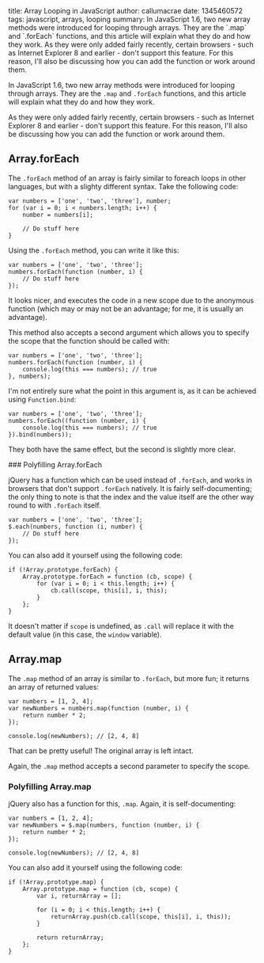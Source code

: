 <info>
title: Array Looping in JavaScript
author: callumacrae
date: 1345460572
tags: javascript, arrays, looping
summary: In JavaScript 1.6, two new array methods were introduced for looping through arrays. They are the `.map` and `.forEach` functions, and this article will explain what they do and how they work. As they were only added fairly recently, certain browsers - such as Internet Explorer 8 and earlier - don't support this feature. For this reason, I'll also be discussing how you can add the function or work around them.
</info>

In JavaScript 1.6, two new array methods were introduced for looping through arrays. They are the `.map` and `.forEach` functions, and this article will explain what they do and how they work.

As they were only added fairly recently, certain browsers - such as Internet Explorer 8 and earlier - don't support this feature. For this reason, I'll also be discussing how you can add the function or work around them.


## Array.forEach

The `.forEach` method of an array is fairly similar to foreach loops in other languages, but with a slighty different syntax. Take the following code:

	var numbers = ['one', 'two', 'three'], number;
	for (var i = 0; i < numbers.length; i++) {
		number = numbers[i];

		// Do stuff here
	}

Using the `.forEach` method, you can write it like this:

	var numbers = ['one', 'two', 'three'];
	numbers.forEach(function (number, i) {
		// Do stuff here
	});

It looks nicer, and executes the code in a new scope due to the anonymous function (which may or may not be an advantage; for me, it is usually an advantage).

This method also accepts a second argument which allows you to specify the scope that the function should be called with:

	var numbers = ['one', 'two', 'three'];
	numbers.forEach(function (number, i) {
		console.log(this === numbers); // true
	}, numbers);

I'm not entirely sure what the point in this argument is, as it can be achieved using `Function.bind`:

	var numbers = ['one', 'two', 'three'];
	numbers.forEach((function (number, i) {
		console.log(this === numbers); // true
	}).bind(numbers));

They both have the same effect, but the second is slightly more clear.


### Polyfilling Array.forEach

jQuery has a function which can be used instead of `.forEach`, and works in browsers that don't support `.forEach` natively. It is fairly self-documenting; the only thing to note is that the index and the value itself are the other way round to with `.forEach` itself.

	var numbers = ['one', 'two', 'three'];
	$.each(numbers, function (i, number) {
		// Do stuff here
	});

You can also add it yourself using the following code:

	if (!Array.prototype.forEach) {
		Array.prototype.forEach = function (cb, scope) {
			for (var i = 0; i < this.length; i++) {
				cb.call(scope, this[i], i, this);
			}
		};
	}

It doesn't matter if `scope` is undefined, as `.call` will replace it with the default value (in this case, the `window` variable).


## Array.map

The `.map` method of an array is similar to `.forEach`, but more fun; it returns an array of returned values:

	var numbers = [1, 2, 4];
	var newNumbers = numbers.map(function (number, i) {
		return number * 2;
	});
	
	console.log(newNumbers); // [2, 4, 8]

That can be pretty useful! The original array is left intact.

Again, the `.map` method accepts a second parameter to specify the scope.


### Polyfilling Array.map

jQuery also has a function for this, `.map`. Again, it is self-documenting:

	var numbers = [1, 2, 4];
	var newNumbers = $.map(numbers, function (number, i) {
		return number * 2;
	});

	console.log(newNumbers); // [2, 4, 8]

You can also add it yourself using the following code:

	if (!Array.prototype.map) {
		Array.prototype.map = function (cb, scope) {
			var i, returnArray = [];

			for (i = 0; i < this.length; i++) {
				returnArray.push(cb.call(scope, this[i], i, this));
			}

			return returnArray;
		};
	}
